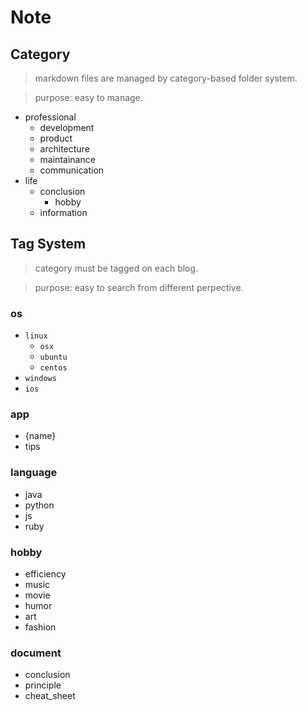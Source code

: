 # Note

## Category

> markdown files are managed by category-based folder system. 

> purpose: easy to manage.

* professional
	* development
	* product
	* architecture
	* maintainance
	* communication
* life
	* conclusion
		* hobby
	* information

## Tag System

> category must be tagged on each blog.

> purpose: easy to search from different perpective.

### os

* `linux`
	* `osx`
	* `ubuntu`
	* `centos`
* `windows`
* `ios`

### app

* {name}
* tips

### language

* java
* python
* js
* ruby

### hobby

* efficiency
* music
* movie
* humor
* art
* fashion

### document

* conclusion
* principle
* cheat\_sheet
